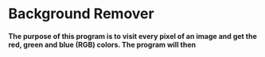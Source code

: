 # **Background Remover**
#### The purpose of this program is to visit every pixel of an image and get the red, green and blue (RGB) colors. The program will then   
